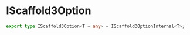 # IScaffold3Option

```ts
export type IScaffold3Option<T = any> = IScaffold3OptionInternal<T>;
```


